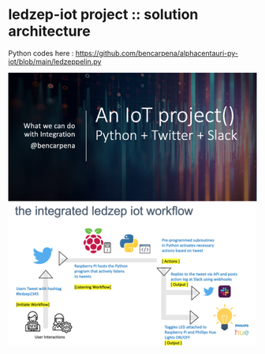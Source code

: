 # ledzep-iot project :: solution architecture

Python codes here : https://github.com/bencarpena/alphacentauri-py-iot/blob/main/ledzeppelin.py

![Cover](https://github.com/bencarpena/alphacentauri-py-iot/blob/main/cover.png)
![Solution Architecture](https://github.com/bencarpena/alphacentauri-py-iot/blob/main/ledzep-solution.png)
